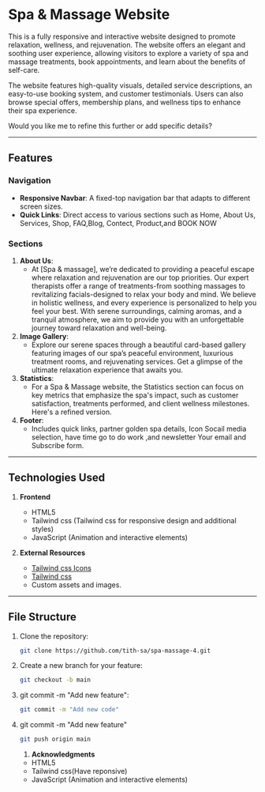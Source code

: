 # Spa & Massage Website

This is a fully responsive and interactive website designed to promote relaxation, wellness, and rejuvenation. The website offers an elegant and soothing user experience, allowing visitors to explore a variety of spa and massage treatments, book appointments, and learn about the benefits of self-care.

The website features high-quality visuals, detailed service descriptions, an  easy-to-use booking system, and customer testimonials. Users can also browse special offers, membership plans, and wellness tips to enhance their spa experience.

Would you like me to refine this further or add specific details?

---

## Features

### Navigation
- **Responsive Navbar**: A fixed-top navigation bar that adapts to different screen sizes.
- **Quick Links**: Direct access to various sections such as Home, About Us, Services, Shop, FAQ,Blog, Contect, Product,and BOOK NOW

### Sections
1. **About Us**:  
   - At [Spa & massage], we’re dedicated to providing a peaceful escape where relaxation and rejuvenation are our top priorities. Our expert therapists offer a range of treatments-from soothing massages to revitalizing facials-designed to relax your body and mind.
   We believe in holistic wellness, and every experience is personalized to help you feel your best. With serene surroundings, calming aromas, and a tranquil atmosphere, we aim to provide you with an unforgettable journey toward relaxation and well-being.
2. **Image Gallery**:  
   - Explore our serene spaces through a beautiful card-based gallery featuring images of our spa’s peaceful environment, luxurious treatment rooms, and rejuvenating services. Get a glimpse of the ultimate relaxation experience that awaits you.
3. **Statistics**:  
   - For a Spa & Massage website, the Statistics section can focus on key metrics that emphasize the spa's impact, such as customer satisfaction, treatments performed, and client wellness milestones. Here's a refined version.
4. **Footer**:  
   - Includes quick links, partner golden spa details, Icon Socail media selection,  have time go to do work ,and newsletter Your email and Subscribe form.

---

## Technologies Used

1. **Frontend**
   - HTML5
   - Tailwind css (Tailwind css for responsive design and additional styles)
   - JavaScript (Animation and interactive elements)

2. **External Resources**
   - [Tailwind css Icons](https://flowbite.com/icons/)
   - [Tailwind css](https://tailwindcss.com/)
   - Custom assets and images.

---

## File Structure

1. Clone the repository:
   ```bash
   git clone https://github.com/tith-sa/spa-massage-4.git
2. Create a new branch for your feature:
   ```bash
   git checkout -b main
   ```
3. git commit -m "Add new feature":
   ```bash
   git commit -m "Add new code"
   ```
4. git commit -m "Add new feature"
   ```bash
   git push origin main
   ```

   1. **Acknowledgments**
   - HTML5
   - Tailwind css(Have reponsive)
   - JavaScript (Animation and interactive elements)


